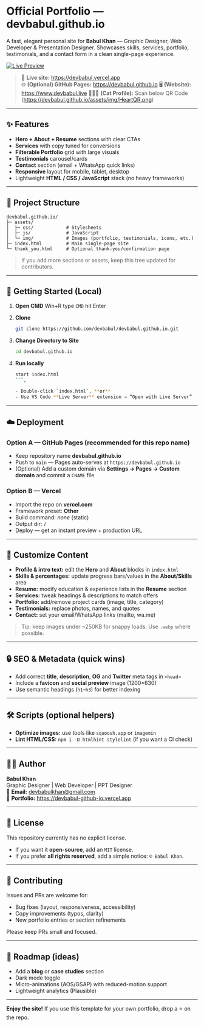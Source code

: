 # Official Portfolio — **devbabul.github.io**

A fast, elegant personal site for **Babul Khan** — Graphic Designer, Web Developer & Presentation Designer. Showcases skills, services, portfolio, testimonials, and a contact form in a clean single-page experience.

[![Live Preview](https://devbabul.github.io/assets/img/Live_Preview_Thumbnail.jpg)](https://devbabul.github.io/)

> 🔗 **Live site:** https://devbabul.vercel.app  
> 🌐 **(Optional) GitHub Pages:** https://devbabul.github.io
> 🖥️ **(Website):** https://www.devbabul.live
> 🧑🏻‍💻 **(Cat Profile):** Scan below QR Code
(https://devbabul.github.io/assets/img/HeartQR.png)

---

## ✨ Features

- **Hero + About + Resume** sections with clear CTAs  
- **Services** with copy tuned for conversions  
- **Filterable Portfolio** grid with large visuals  
- **Testimonials** carousel/cards  
- **Contact** section (email + WhatsApp quick links)  
- **Responsive** layout for mobile, tablet, desktop  
- Lightweight **HTML / CSS / JavaScript** stack (no heavy frameworks)

---

## 📁 Project Structure

```
devbabul.github.io/
├─ assets/
│  ├─ css/            # Stylesheets
│  ├─ js/             # JavaScript
│  └─ img/            # Images (portfolio, testimonials, icons, etc.)
├─ index.html         # Main single-page site
└─ thank_you.html     # Optional thank-you/confirmation page
```

> If you add more sections or assets, keep this tree updated for contributors.

---

## 🚀 Getting Started (Local)

1. **Open CMD**
   Win+R type `CMD` hit Enter

2. **Clone**
   ```bash
   git clone https://github.com/devbabul/devbabul.github.io.git
   ```

3. **Change Directory to Site**
   ```bash
   cd devbabul.github.io
   ```
4. **Run locally**
   ```bash
   start index.html
   ```,
   
   - Double-click `index.html`, **or**
   - Use VS Code **Live Server** extension → “Open with Live Server”

---

## ☁️ Deployment

### Option A — GitHub Pages (recommended for this repo name)
- Keep repository name **devbabul.github.io**
- Push to `main` — Pages auto-serves at `https://devbabul.github.io`
- (Optional) Add a custom domain via **Settings → Pages → Custom domain** and commit a `CNAME` file

### Option B — Vercel
- Import the repo on **vercel.com**
- Framework preset: **Other**
- Build command: _none_ (static)
- Output dir: `/`  
- Deploy — get an instant preview + production URL

---

## 🧩 Customize Content

- **Profile & intro text:** edit the **Hero** and **About** blocks in `index.html`  
- **Skills & percentages:** update progress bars/values in the **About/Skills** area  
- **Resume:** modify education & experience lists in the **Resume** section  
- **Services:** tweak headings & descriptions to match offers  
- **Portfolio:** add/remove project cards (image, title, category)  
- **Testimonials:** replace photos, names, and quotes  
- **Contact:** set your email/WhatsApp links (mailto, wa.me)

> Tip: keep images under ~250KB for snappy loads. Use `.webp` where possible.

---

## 🔒 SEO & Metadata (quick wins)

- Add correct **title**, **description**, **OG** and **Twitter** meta tags in `<head>`
- Include a **favicon** and **social preview** image (1200×630)
- Use semantic headings (`h1`–`h3`) for better indexing

---

## 🛠️ Scripts (optional helpers)

- **Optimize images:** use tools like `squoosh.app` or `imagemin`  
- **Lint HTML/CSS:** `npm i -D htmlhint stylelint` (if you want a CI check)

---

## 🧑‍💻 Author

**Babul Khan**  
Graphic Designer | Web Developer | PPT Designer  
📧 **Email:** devbabulkhan@gmail.com  
🔗 **Portfolio:** https://devbabul-github-io.vercel.app

---

## 📜 License

This repository currently has no explicit license.  
- If you want it **open-source**, add an `MIT` license.  
- If you prefer **all rights reserved**, add a simple notice: `© Babul Khan`.

---

## 🤝 Contributing

Issues and PRs are welcome for:
- Bug fixes (layout, responsiveness, accessibility)
- Copy improvements (typos, clarity)
- New portfolio entries or section refinements

Please keep PRs small and focused.

---

## 🧭 Roadmap (ideas)

- Add a **blog** or **case studies** section  
- Dark mode toggle  
- Micro-animations (AOS/GSAP) with reduced-motion support  
- Lightweight analytics (Plausible)  

---

**Enjoy the site!** If you use this template for your own portfolio, drop a ⭐️ on the repo.

